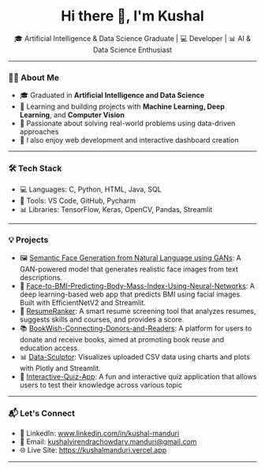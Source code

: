 <h1 align="center">Hi there 👋, I'm Kushal</h1>

<p align="center">
  🎓 Artificial Intelligence & Data Science Graduate | 💻 Developer | 📊 AI & Data Science Enthusiast
</p>

---

### 👩‍💻 About Me

- 🎓 Graduated in **Artificial Intelligence and Data Science**
- 🌱 Learning and building projects with **Machine Learning, Deep Learning**, and **Computer Vision**
- 🧠 Passionate about solving real-world problems using data-driven approaches
- 📌 I also enjoy web development and interactive dashboard creation

---

### 🛠 Tech Stack
- 💻 Languages: C, Python, HTML, Java, SQL
- 🔧 Tools: VS Code, GitHub, Pycharm
- 📊 Libraries: TensorFlow, Keras, OpenCV, Pandas, Streamlit

---

### 💡 Projects
- 🖼️ [Semantic Face Generation from Natural Language using GANs](https://github.com/kushal1989/Semantic-Face-Generation-from-NaturalLanguage-using-GANs): A GAN-powered model that generates realistic face images from text descriptions.
- 🧠 [Face-to-BMI-Predicting-Body-Mass-Index-Using-Neural-Networks](https://github.com/kushal1989/Face-to-BMI): A deep learning-based web app that predicts BMI using facial images. Built with EfficientNetV2 and Streamlit.
- 🧾 [ResumeRanker](https://github.com/kushal1989/Resume-Analyser): A smart resume screening tool that analyzes resumes, suggests skills and courses, and provides a score.
- 📚 [BookWish-Connecting-Donors-and-Readers](https://github.com/kushal1989/Book-Donation-Website): A platform for users to donate and receive books, aimed at promoting book reuse and education access.
- 📊 [Data-Sculptor](https://github.com/kushal1989/Data-Visualizer): Visualizes uploaded CSV data using charts and plots with Plotly and Streamlit.
- 🧩 [Interactive-Quiz-App](https://github.com/kushal1989/Quiz-App-): A fun and interactive quiz application that allows users to test their knowledge across various topic

---

### 📬 Let's Connect

- 💼 LinkedIn: www.linkedin.com/in/kushal-manduri
- 📧 Email: kushalvirendrachowdary.manduri@gmail.com
- 🌐 Live Site: https://kushalmanduri.vercel.app

---

